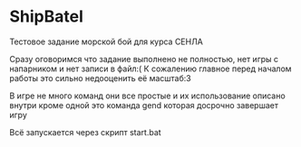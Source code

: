 # ShipBatel

Тестовое задание морской бой для курса СЕНЛА

Сразу оговоримся что задание выполнено не полностью, нет игры с напарником и нет записи в файл:( К сожалению главное перед началом работы это сильно недооценить её масштаб:3

В игре не много команд они все простые и их использование описано внутри кроме одной это команда gend которая досрочно завершает игру

Всё запускается через скрипт start.bat
